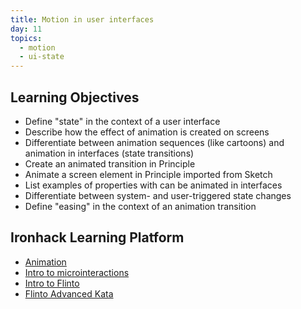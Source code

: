 ```yaml
---
title: Motion in user interfaces
day: 11
topics:
  - motion
  - ui-state
---
```


Learning Objectives
-------------------

- Define "state" in the context of a user interface
- Describe how the effect of animation is created on screens
- Differentiate between animation sequences (like cartoons) and animation in interfaces (state transitions)
- Create an animated transition in Principle
- Animate a screen element in Principle imported from Sketch
- List examples of properties with can be animated in interfaces
- Differentiate between system- and user-triggered state changes
- Define "easing" in the context of an animation transition


Ironhack Learning Platform
--------------------------

- [Animation](http://learn.ironhack.com/#/learning_unit/3441)
- [Intro to microinteractions](http://learn.ironhack.com/#/learning_unit/3439)
- [Intro to Flinto](http://learn.ironhack.com/#/learning_unit/3442)
- [Flinto Advanced Kata](http://learn.ironhack.com/#/learning_unit/3445)
